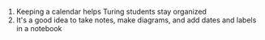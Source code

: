1. Keeping a calendar helps Turing students stay organized
2. It's a good idea to take notes, make diagrams, and add dates and labels in a notebook
